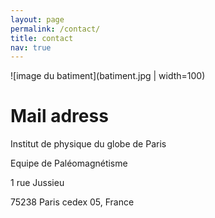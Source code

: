 ```yaml
---
layout: page
permalink: /contact/
title: contact
nav: true
---
```


![image du batiment](batiment.jpg | width=100)

# Mail adress
<p> Institut de physique du globe de Paris </p>
 <p> Equipe de Paléomagnétisme  </p>
 <p> 1 rue Jussieu  </p>
 <p> 75238 Paris cedex 05, France  </p>
